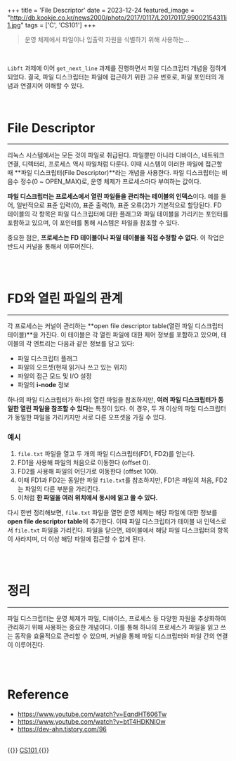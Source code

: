 +++
title = 'File Descriptor'
date = 2023-12-24
featured_image = "http://db.kookje.co.kr/news2000/photo/2017/0117/L20170117.99002154311i1.jpg"
tags = ['C', 'CS101']
+++

> 운영 체제에서 파일이나 입출력 자원을 식별하기 위해 사용하는...

<br>

`Libft` 과제에 이어 `get_next_line` 과제를 진행하면서 파일 디스크립터 개념을 접하게 되었다. 결국, 파일 디스크립터는 파일에 접근하기 위한 고유 번호로, 파일 포인터의 개념과 연결지어 이해할 수 있다.

<br>

# File Descriptor
____
리눅스 시스템에서는 모든 것이 파일로 취급된다. 파일뿐만 아니라 디바이스, 네트워크 연결, 디렉터리, 프로세스 역시 파일처럼 다룬다. 이때 시스템이 이러한 파일에 접근할 때 **파일 디스크립터(File Descriptor)**라는 개념을 사용한다. 파일 디스크립터는 비음수 정수(0 ~ OPEN_MAX)로, 운영 체제가 프로세스마다 부여하는 값이다.  
  
**파일 디스크립터는 프로세스에서 열린 파일들을 관리하는 테이블의 인덱스**이다. 예를 들어, 일반적으로 표준 입력(0), 표준 출력(1), 표준 오류(2)가 기본적으로 할당된다. FD 테이블의 각 항목은 파일 디스크립터에 대한 플래그와 파일 테이블을 가리키는 포인터를 포함하고 있으며, 이 포인터를 통해 시스템은 파일을 참조할 수 있다.  

중요한 점은, **프로세스는 FD 테이블이나 파일 테이블을 직접 수정할 수 없다.** 이 작업은 반드시 커널을 통해서 이루어진다.

<br>
<br>

# FD와 열린 파일의 관계
____
각 프로세스는 커널이 관리하는 **open file descriptor table(열린 파일 디스크립터 테이블)**을 가진다. 이 테이블은 각 열린 파일에 대한 제어 정보를 포함하고 있으며, 테이블의 각 엔트리는 다음과 같은 정보를 담고 있다:

- 파일 디스크립터 플래그
- 파일의 오프셋(현재 읽거나 쓰고 있는 위치)
- 파일의 접근 모드 및 I/O 설정
- 파일의 **i-node** 정보  

하나의 파일 디스크립터가 하나의 열린 파일을 참조하지만, **여러 파일 디스크립터가 동일한 열린 파일을 참조할 수 있다**는 특징이 있다. 이 경우, 두 개 이상의 파일 디스크립터가 동일한 파일을 가리키지만 서로 다른 오프셋을 가질 수 있다.  

### 예시
1. `file.txt` 파일을 열고 두 개의 파일 디스크립터(FD1, FD2)를 얻는다.
2. FD1을 사용해 파일의 처음으로 이동한다 (offset 0).
3. FD2를 사용해 파일의 어딘가로 이동한다 (offset 100).
4. 이때 FD1과 FD2는 동일한 파일 `file.txt`를 참조하지만, FD1은 파일의 처음, FD2는 파일의 다른 부분을 가리킨다.
5. 이처럼 **한 파일을 여러 위치에서 동시에 읽고 쓸 수 있다.**

다시 한번 정리해보면, `file.txt` 파일을 열면 운영 체제는 해당 파일에 대한 정보를 **open file descriptor table**에 추가한다. 이때 파일 디스크립터가 테이블 내 인덱스로서 `file.txt` 파일을 가리킨다. 파일을 닫으면, 테이블에서 해당 파일 디스크립터의 항목이 사라지며, 더 이상 해당 파일에 접근할 수 없게 된다.

<br>
<br>

# 정리
____
파일 디스크립터는 운영 체제가 파일, 디바이스, 프로세스 등 다양한 자원을 추상화하여 관리하기 위해 사용하는 중요한 개념이다. 이를 통해 하나의 프로세스가 파일을 읽고 쓰는 동작을 효율적으로 관리할 수 있으며, 커널을 통해 파일 디스크립터와 파일 간의 연결이 이루어진다.

<br>
<br>

# Reference
- https://www.youtube.com/watch?v=EqndHT606Tw
- https://www.youtube.com/watch?v=btT4HDKNIOw
- https://dev-ahn.tistory.com/96

<br>
{{<alert>}}
<a href="https://elecbrandy.github.io/tags/cs101/"> CS101 </a>
{{</alert>}}
